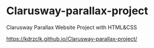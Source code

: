 # Clarusway-parallax-project
Clarusway Parallax Website Project with HTML&amp;CSS

https://kdrzclk.github.io/Clarusway-parallax-project/
